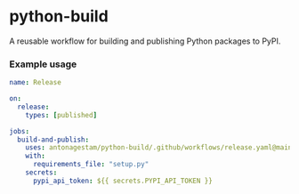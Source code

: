 # python-build

A reusable workflow for building and publishing Python packages to PyPI.

### Example usage

```yaml
name: Release

on:
  release:
    types: [published]

jobs:
  build-and-publish:
    uses: antonagestam/python-build/.github/workflows/release.yaml@main
    with:
      requirements_file: "setup.py"
    secrets:
      pypi_api_token: ${{ secrets.PYPI_API_TOKEN }}
```
